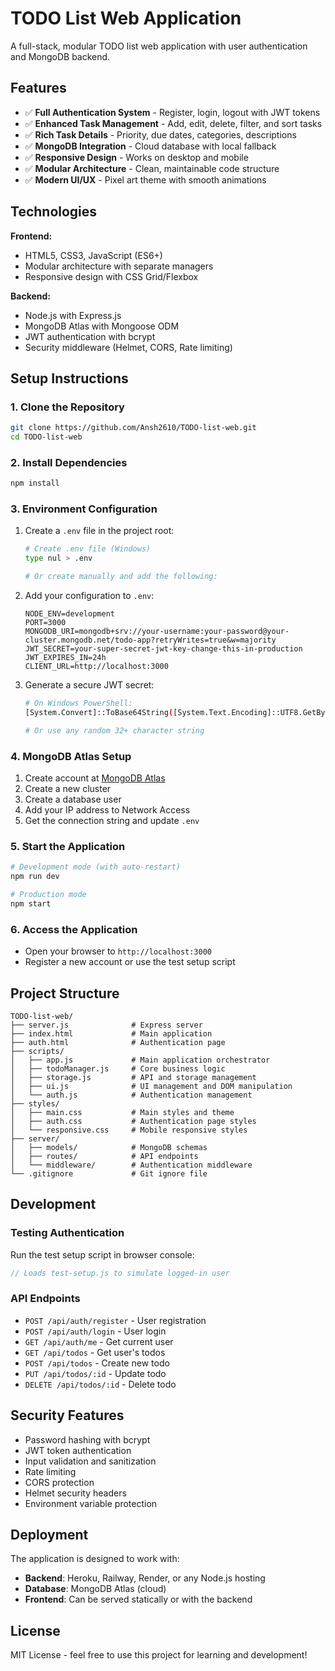 # TODO List Web Application

A full-stack, modular TODO list web application with user authentication and MongoDB backend.

## Features

- ✅ **Full Authentication System** - Register, login, logout with JWT tokens
- ✅ **Enhanced Task Management** - Add, edit, delete, filter, and sort tasks
- ✅ **Rich Task Details** - Priority, due dates, categories, descriptions
- ✅ **MongoDB Integration** - Cloud database with local fallback
- ✅ **Responsive Design** - Works on desktop and mobile
- ✅ **Modular Architecture** - Clean, maintainable code structure
- ✅ **Modern UI/UX** - Pixel art theme with smooth animations

## Technologies

**Frontend:**
- HTML5, CSS3, JavaScript (ES6+)
- Modular architecture with separate managers
- Responsive design with CSS Grid/Flexbox

**Backend:**
- Node.js with Express.js
- MongoDB Atlas with Mongoose ODM
- JWT authentication with bcrypt
- Security middleware (Helmet, CORS, Rate limiting)

## Setup Instructions

### 1. Clone the Repository
```bash
git clone https://github.com/Ansh2610/TODO-list-web.git
cd TODO-list-web
```

### 2. Install Dependencies
```bash
npm install
```

### 3. Environment Configuration
1. Create a `.env` file in the project root:
   ```bash
   # Create .env file (Windows)
   type nul > .env
   
   # Or create manually and add the following:
   ```

2. Add your configuration to `.env`:
   ```
   NODE_ENV=development
   PORT=3000
   MONGODB_URI=mongodb+srv://your-username:your-password@your-cluster.mongodb.net/todo-app?retryWrites=true&w=majority
   JWT_SECRET=your-super-secret-jwt-key-change-this-in-production
   JWT_EXPIRES_IN=24h
   CLIENT_URL=http://localhost:3000
   ```

3. Generate a secure JWT secret:
   ```bash
   # On Windows PowerShell:
   [System.Convert]::ToBase64String([System.Text.Encoding]::UTF8.GetBytes((1..32 | ForEach {[char](Get-Random -Min 65 -Max 90)})) -join '')
   
   # Or use any random 32+ character string
   ```

### 4. MongoDB Atlas Setup
1. Create account at [MongoDB Atlas](https://www.mongodb.com/atlas)
2. Create a new cluster
3. Create a database user
4. Add your IP address to Network Access
5. Get the connection string and update `.env`

### 5. Start the Application
```bash
# Development mode (with auto-restart)
npm run dev

# Production mode
npm start
```

### 6. Access the Application
- Open your browser to `http://localhost:3000`
- Register a new account or use the test setup script

## Project Structure

```
TODO-list-web/
├── server.js              # Express server
├── index.html             # Main application
├── auth.html              # Authentication page
├── scripts/
│   ├── app.js             # Main application orchestrator
│   ├── todoManager.js     # Core business logic
│   ├── storage.js         # API and storage management
│   ├── ui.js              # UI management and DOM manipulation
│   └── auth.js            # Authentication management
├── styles/
│   ├── main.css           # Main styles and theme
│   ├── auth.css           # Authentication page styles
│   └── responsive.css     # Mobile responsive styles
├── server/
│   ├── models/            # MongoDB schemas
│   ├── routes/            # API endpoints
│   └── middleware/        # Authentication middleware
└── .gitignore             # Git ignore file
```

## Development

### Testing Authentication
Run the test setup script in browser console:
```javascript
// Loads test-setup.js to simulate logged-in user
```

### API Endpoints
- `POST /api/auth/register` - User registration
- `POST /api/auth/login` - User login
- `GET /api/auth/me` - Get current user
- `GET /api/todos` - Get user's todos
- `POST /api/todos` - Create new todo
- `PUT /api/todos/:id` - Update todo
- `DELETE /api/todos/:id` - Delete todo

## Security Features

- Password hashing with bcrypt
- JWT token authentication
- Input validation and sanitization
- Rate limiting
- CORS protection
- Helmet security headers
- Environment variable protection

## Deployment

The application is designed to work with:
- **Backend**: Heroku, Railway, Render, or any Node.js hosting
- **Database**: MongoDB Atlas (cloud)
- **Frontend**: Can be served statically or with the backend

## License

MIT License - feel free to use this project for learning and development!
